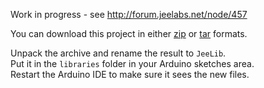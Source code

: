 Work in progress - see <http://forum.jeelabs.net/node/457>

You can download this project in either
[zip](https://github.com/jcw/jeelib/zipball/master) or
[tar](https://github.com/jcw/jeelib/tarball/master) formats.

Unpack the archive and rename the result to `JeeLib`.  
Put it in the `libraries` folder in your Arduino sketches area.  
Restart the Arduino IDE to make sure it sees the new files.
